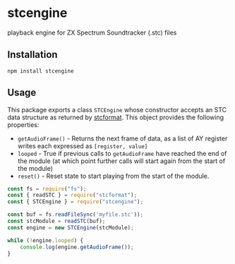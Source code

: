 # stcengine

playback engine for ZX Spectrum Soundtracker (.stc) files

## Installation

```
npm install stcengine
```

## Usage

This package exports a class `STCEngine` whose constructor accepts an STC data structure as returned by [stcformat](https://www.npmjs.com/package/stcformat). This object provides the following properties:

* `getAudioFrame()` - Returns the next frame of data, as a list of AY register writes each expressed as `[register, value]`
* `looped` - True if previous calls to `getAudioFrame` have reached the end of the module (at which point further calls will start again from the start of the module)
* `reset()` - Reset state to start playing from the start of the module.

```javascript
const fs = require("fs");
const { readSTC } = require("stcformat");
const { STCEngine } = require("stcengine");

const buf = fs.readFileSync('myfile.stc'));
const stcModule = readSTC(buf);
const engine = new STCEngine(stcModule);

while (!engine.looped) {
    console.log(engine.getAudioFrame());
}
```

